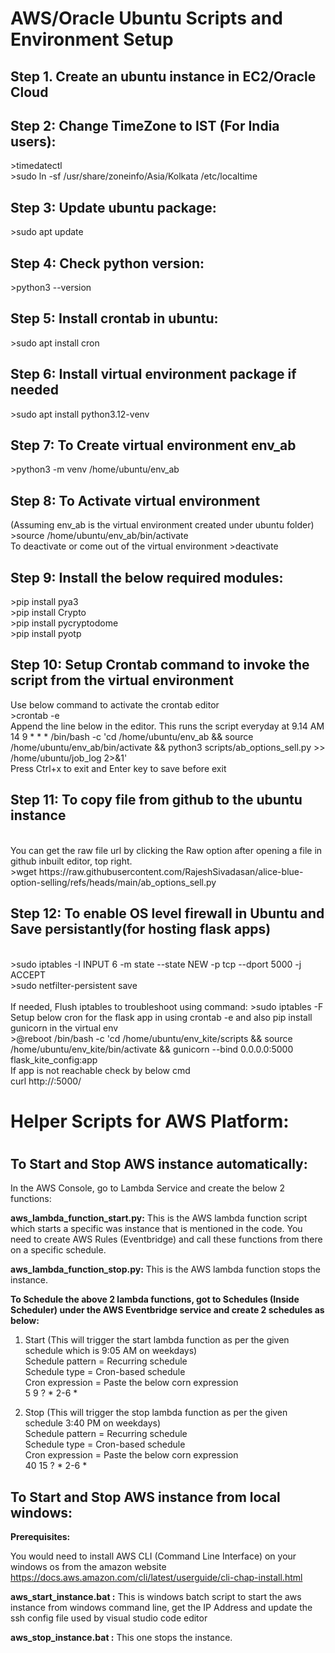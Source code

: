 # AWS/Oracle Ubuntu Scripts and Environment Setup
<h2>Step 1. Create an ubuntu instance in EC2/Oracle Cloud</h2>

<h2>Step 2: Change TimeZone to IST (For India users):</h2>
>timedatectl
<br>>sudo ln -sf /usr/share/zoneinfo/Asia/Kolkata /etc/localtime
<h2>Step 3: Update ubuntu package:</h2>
>sudo apt update
<h2>Step 4: Check python version:</h2>
>python3 --version

<h2>Step 5: Install crontab in ubuntu:</h2>
>sudo apt install cron

<h2>Step 6: Install virtual environment package if needed</h2>
>sudo apt install python3.12-venv

<h2>Step 7: To Create virtual environment env_ab</h2>
>python3 -m venv /home/ubuntu/env_ab

<h2>Step 8: To Activate virtual environment</h2> (Assuming env_ab is the virtual environment created under ubuntu folder)<br>
>source /home/ubuntu/env_ab/bin/activate
<br>To deactivate or come out of the virtual environment
>deactivate
<br>
<h2>Step 9: Install the below required modules: </h2>
>pip install pya3<br>
>pip install Crypto<br>
>pip install pycryptodome<br>
>pip install pyotp<br>

<h2>Step 10: Setup Crontab command to invoke the script from the virtual environment</h2>
Use below command to activate the crontab editor
<br>>crontab -e
<br>Append the line below in the editor. This runs the script everyday at 9.14 AM
<br>14 9 * * * /bin/bash -c 'cd /home/ubuntu/env_ab && source /home/ubuntu/env_ab/bin/activate &&  python3 scripts/ab_options_sell.py >> /home/ubuntu/job_log 2>&1'
<br>Press Ctrl+x to exit and Enter key to save before exit

<h2>Step 11: To copy file from github to the ubuntu instance</h2>
<br>You can get the raw file url by clicking the Raw option after opening a file in github inbuilt editor, top right.
<br>>wget https://raw.githubusercontent.com/RajeshSivadasan/alice-blue-option-selling/refs/heads/main/ab_options_sell.py 

<h2>Step 12: To enable OS level firewall in Ubuntu and Save persistantly(for hosting flask apps)</h2>
<br>>sudo iptables -I INPUT 6 -m state --state NEW -p tcp --dport 5000 -j ACCEPT
<br>>sudo netfilter-persistent save
<br>
<br> If needed, Flush iptables to troubleshoot using command: >sudo iptables -F
<br> Setup below cron for the flask app in using crontab -e and also pip install gunicorn in the virtual env
<br>>@reboot /bin/bash -c 'cd /home/ubuntu/env_kite/scripts && source /home/ubuntu/env_kite/bin/activate && gunicorn --bind 0.0.0.0:5000 flask_kite_config:app
<br>If app is not reachable check by below cmd
<br>curl http://<publicIP>:5000/


<h1>Helper Scripts for AWS Platform:<h1>
<h2>To Start and Stop AWS instance automatically:</h2>

In the AWS Console, go to Lambda Service and create the below 2 functions:

<b>aws_lambda_function_start.py:</b> 
  This is the AWS lambda function script which starts a specific was instance that is mentioned in the code. You need to create AWS Rules (Eventbridge) and call these functions from there on a specific schedule.

<b>aws_lambda_function_stop.py:</b> 
  This is the AWS lambda function stops the instance. 

<b>
To Schedule the above 2 lambda functions, got to Schedules (Inside Scheduler) under the AWS Eventbridge service and create 2 schedules as below:
</b>


1. Start (This will trigger the start lambda function as per the given schedule which is 9:05 AM on weekdays)<br>
Schedule pattern = Recurring schedule<br>
Schedule type = Cron-based schedule<br>
Cron expression = Paste the below corn expression<br> 
5 9 ? * 2-6 *

2. Stop (This will trigger the stop lambda function as per the given schedule 3:40 PM on weekdays)<br>
Schedule pattern = Recurring schedule<br>
Schedule type = Cron-based schedule<br>
Cron expression = Paste the below corn expression<br> 
40 15 ? * 2-6 *

<h2>To Start and Stop AWS instance from local windows:</h2>

<b>Prerequisites:</b>

You would need to install AWS CLI (Command Line Interface) on your windows os from the amazon website https://docs.aws.amazon.com/cli/latest/userguide/cli-chap-install.html

<b>aws_start_instance.bat :</b>
  This is windows batch script to start the aws instance from windows command line, get the IP Address and update the ssh config file used by visual studio code editor 

<b>aws_stop_instance.bat :</b> 
  This one stops the instance.
